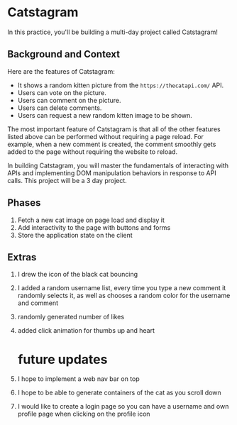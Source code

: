 # Catstagram

In this practice, you'll be building a multi-day project called Catstagram!

## Background and Context

Here are the features of Catstagram:

- It shows a random kitten picture from the `https://thecatapi.com/` API.
- Users can vote on the picture.
- Users can comment on the picture.
- Users can delete comments.
- Users can request a new random kitten image to be shown.

The most important feature of Catstagram is that all of the other features
listed above can be performed without requiring a page reload. For example,
when a new comment is created, the comment smoothly gets added to the page
without requiring the website to reload.

In building Catstagram, you will master the fundamentals of interacting with
APIs and implementing DOM manipulation behaviors in response to API calls.
This project will be a 3 day project.

## Phases

1. Fetch a new cat image on page load and display it
2. Add interactivity to the page with buttons and forms
3. Store the application state on the client

## Extras

1. I drew the icon of the black cat bouncing
2. I added a random username list, every time you type a new comment it randomly selects it, as well as chooses a random color for the username and comment
3. randomly generated number of likes
4. added click animation for thumbs up and heart

   # future updates 
6. I hope to implement a web nav bar on top
7. I hope to be able to generate containers of the cat as you scroll down
8. I would like to create a login page so you can have a username and own profile page when clicking on the profile icon
   
